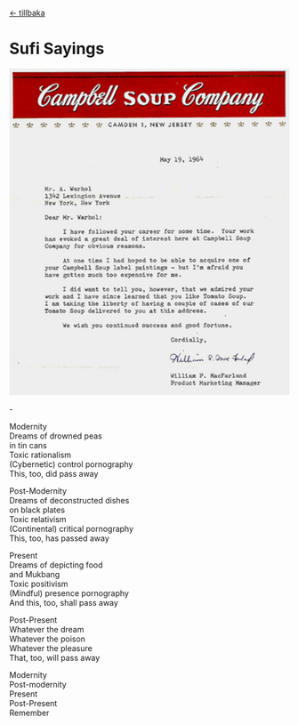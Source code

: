 [← tillbaka](README.md)  

# Sufi Sayings

![this too](thistoo.jpg)  

\-

Modernity  
Dreams of drowned peas  
in tin cans  
Toxic rationalism  
(Cybernetic) control pornography  
This, too, did pass away

Post-Modernity  
Dreams of deconstructed dishes  
on black plates  
Toxic relativism  
(Continental) critical pornography  
This, too, has passed away

Present  
Dreams of depicting food  
and Mukbang  
Toxic positivism  
(Mindful) presence pornography  
And this, too, shall pass away

Post-Present  
Whatever the dream  
Whatever the poison  
Whatever the pleasure  
That, too, will pass away

Modernity  
Post-modernity  
Present  
Post-Present  
Remember  

